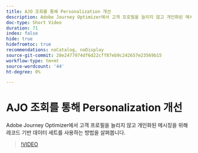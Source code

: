 ```yaml
---
title: AJO 조회를 통해 Personalization 개선
description: Adobe Journey Optimizer에서 고객 프로필을 늘리지 않고 개인화된 메시징을 위해 레코드 기반 데이터 세트를 사용하는 방법을 살펴봅니다.
doc-type: Short Video
duration: 71
index: false
hide: true
hidefromtoc: true
recommendations: noCatalog, noDisplay
source-git-commit: 28e2477974df6d22cff87eb9c242657e23569b15
workflow-type: tm+mt
source-wordcount: '44'
ht-degree: 0%

---
```



# AJO 조회를 통해 Personalization 개선

Adobe Journey Optimizer에서 고객 프로필을 늘리지 않고 개인화된 메시징을 위해 레코드 기반 데이터 세트를 사용하는 방법을 살펴봅니다.

<!-- 62_S522_3442522_70_enhancing-personalization-with-ajo-lookups -->
>[!VIDEO](https://video.tv.adobe.com/v/3460338/?learn=on&enablevpops=true&captions=kor)
